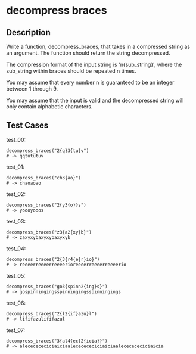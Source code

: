 # decompress braces

## Description

Write a function, decompress_braces, that takes in a compressed string as an argument. The function should return the string decompressed.

The compression format of the input string is 'n{sub_string}', where the sub_string within braces should be repeated n times.

You may assume that every number n is guaranteed to be an integer between 1 through 9.

You may assume that the input is valid and the decompressed string will only contain alphabetic characters.

## Test Cases

test_00:

```text
decompress_braces("2{q}3{tu}v")
# -> qqtututuv
```

test_01:

```text
decompress_braces("ch3{ao}")
# -> chaoaoao
```

test_02:

```text
decompress_braces("2{y3{o}}s")
# -> yoooyooos
```

test_03:

```text
decompress_braces("z3{a2{xy}b}")
# -> zaxyxybaxyxybaxyxyb
```

test_04:

```text
decompress_braces("2{3{r4{e}r}io}")
# -> reeeerreeeerreeeerioreeeerreeeerreeeerio
```

test_05:

```text
decompress_braces("go3{spinn2{ing}s}")
# -> gospinningingsspinningingsspinningings
```

test_06:

```text
decompress_braces("2{l2{if}azu}l")
# -> lififazulififazul
```

test_07:

```text
decompress_braces("3{al4{ec}2{icia}}")
# -> alececececiciaiciaalececececiciaiciaalececececiciaicia
```
